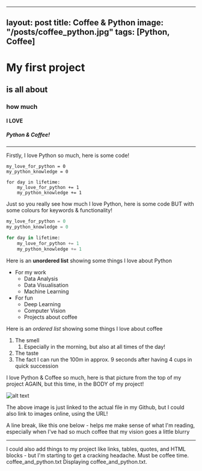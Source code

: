 
---
layout: post
title: Coffee & Python
image: "/posts/coffee_python.jpg"
tags: [Python, Coffee]
---

# My first project
## is all about
### how much
#### I LOVE
##### Python & Coffee!

---

Firstly, I love Python so much, here is some code!

```
my_love_for_python = 0
my_python_knowledge = 0

for day in lifetime:
    my_love_for_python += 1
    my_python_knowledge += 1
```

Just so you really see how much I love Python, here is some code BUT with some colours for keywords & functionality!

```python
my_love_for_python = 0
my_python_knowledge = 0

for day in lifetime:
    my_love_for_python += 1
    my_python_knowledge += 1  
```

Here is an **unordered list** showing some things I love about Python

* For my work
    * Data Analysis
    * Data Visualisation
    * Machine Learning
* For fun
    * Deep Learning
    * Computer Vision
    * Projects about coffee

Here is an _ordered list_ showing some things I love about coffee

1. The smell
    1. Especially in the morning, but also at all times of the day!
2. The taste
3. The fact I can run the 100m in approx. 9 seconds after having 4 cups in quick succession

I love Python & Coffee so much, here is that picture from the top of my project AGAIN, but this time, in the BODY of my project!

![alt text](/img/posts/coffee_python.jpg "Coffee & Python - I love them!")

The above image is just linked to the actual file in my Github, but I could also link to images online, using the URL!

A line break, like this one below - helps me make sense of what I'm reading, especially when I've had so much coffee that my vision goes a little blurry

---

I could also add things to my project like links, tables, quotes, and HTML blocks - but I'm starting to get a cracking headache.  Must be coffee time.
coffee_and_python.txt
Displaying coffee_and_python.txt.
